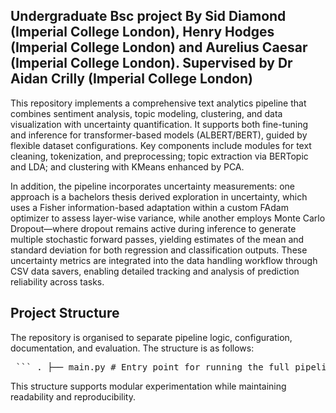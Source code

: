 
## Undergraduate Bsc project By Sid Diamond (Imperial College London), Henry Hodges (Imperial College London) and Aurelius Caesar (Imperial College London). Supervised by Dr Aidan Crilly (Imperial College London)

This repository implements a comprehensive text analytics pipeline that combines sentiment analysis, topic modeling, clustering, and data visualization with uncertainty quantification. It supports both fine-tuning and inference for transformer-based models (ALBERT/BERT), guided by flexible dataset configurations. Key components include modules for text cleaning, tokenization, and preprocessing; topic extraction via BERTopic and LDA; and clustering with KMeans enhanced by PCA.

In addition, the pipeline incorporates uncertainty measurements: one approach is a bachelors thesis derived exploration in uncertainty, which uses a Fisher information-based adaptation within a custom FAdam optimizer to assess layer-wise variance, while another employs Monte Carlo Dropout—where dropout remains active during inference to generate multiple stochastic forward passes, yielding estimates of the mean and standard deviation for both regression and classification outputs. These uncertainty metrics are integrated into the data handling workflow through CSV data savers, enabling detailed tracking and analysis of prediction reliability across tasks.

## Project Structure

The repository is organised to separate pipeline logic, configuration, documentation, and evaluation. The structure is as follows:
<pre> ``` . ├── main.py # Entry point for running the full pipeline ├── README.md # Project description and usage ├── src/ # Modular components for topic modelling, clustering, and uncertainty │ ├── bertopic_module.py │ ├── lda_module.py │ ├── monte_carlo_module.py │ ├── metadata_module.py │ ├── dataset_handling.py │ ├── alb_s1.py │ └── kcluster_module.py ├── data/ # JSON configuration files for datasets and model setup │ ├── metadata.json │ └── dataset_configs.json ├── tests/ # Unit and integration tests for pipeline components ├── docs/ # Supplementary materials, including final thesis │ └── Bsc-Thesis.pdf ``` </pre>
This structure supports modular experimentation while maintaining readability and reproducibility.

